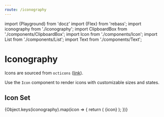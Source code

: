 ```yaml
---
route: /iconography
---
```


import {Playground} from 'docz'
import {Flex} from 'rebass';
import iconography from './iconography';
import ClipboardBox from './components/ClipboardBox';
import Icon from './components/Icon';
import List from './components/List';
import Text from './components/Text';

# Iconography

Icons are sourced from `octicons` ([link](https://github.com/primer/octicons)).

Use the `Icon` component to render icons with customizable sizes and states.

## Icon Set

<Playground>
  <List wrap>
    {Object.keys(iconography).map(icon => {
      return (
        <ClipboardBox
          key={icon}
          message="Copy SVG text"
          value={iconography[icon]}>
          <Flex
            alignItems="center"
            flexDirection="column"
            pb={3}
            width="120px">
            <Icon icon={icon} />
            <Text fontSize="10px">{icon}</Text>
          </Flex>
        </ClipboardBox>
      );
    })}
  </List>
</Playground>
